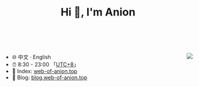
<!--
**Anionex/Anionex** is a ✨ _special_ ✨ repository because its `README.md` (this file) appears on your GitHub profile.

Here are some ideas to get you started:

- 🔭 I’m currently working on ...
- 🌱 I’m currently learning ...
- 👯 I’m looking to collaborate on ...
- 🤔 I’m looking for help with ...
- 💬 Ask me about ...
- 📫 How to reach me: ...
- 😄 Pronouns: ...
- ⚡ Fun fact: ...
-->

<h1 align="center">Hi 👋, I'm Anion<br><br></h1>
<h3 align="center"><br></h3>



<picture>
  <source
    srcset="https://github-readme-stats.vercel.app/api?username=Anionex&show_icons=true&theme=dark"
    media="(prefers-color-scheme: dark)"
  />
  <source
    srcset="https://github-readme-stats.vercel.app/api?username=Anionex&show_icons=true"
    media="(prefers-color-scheme: light), (prefers-color-scheme: no-preference)"
  />
  <img src="https://github-readme-stats.vercel.app/api?username=Anionex&show_icons=true" align=right />
</picture>


* 🌐 中文 · English
* ⏰ 8:30 - 23:00 「[UTC+8](https://time.is/UTC+8)」
* 🏡 Index: [web-of-anion.top](https://web-of-anion.top)
* 🔗 Blog: [blog.web-of-anion.top](https://blog.web-of-anion.top)
